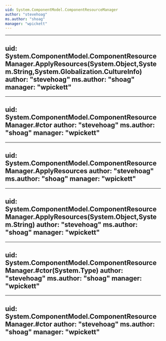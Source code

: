 ```yaml
---
uid: System.ComponentModel.ComponentResourceManager
author: "stevehoag"
ms.author: "shoag"
manager: "wpickett"
---
```


---
uid: System.ComponentModel.ComponentResourceManager.ApplyResources(System.Object,System.String,System.Globalization.CultureInfo)
author: "stevehoag"
ms.author: "shoag"
manager: "wpickett"
---

---
uid: System.ComponentModel.ComponentResourceManager.#ctor
author: "stevehoag"
ms.author: "shoag"
manager: "wpickett"
---

---
uid: System.ComponentModel.ComponentResourceManager.ApplyResources
author: "stevehoag"
ms.author: "shoag"
manager: "wpickett"
---

---
uid: System.ComponentModel.ComponentResourceManager.ApplyResources(System.Object,System.String)
author: "stevehoag"
ms.author: "shoag"
manager: "wpickett"
---

---
uid: System.ComponentModel.ComponentResourceManager.#ctor(System.Type)
author: "stevehoag"
ms.author: "shoag"
manager: "wpickett"
---

---
uid: System.ComponentModel.ComponentResourceManager.#ctor
author: "stevehoag"
ms.author: "shoag"
manager: "wpickett"
---
